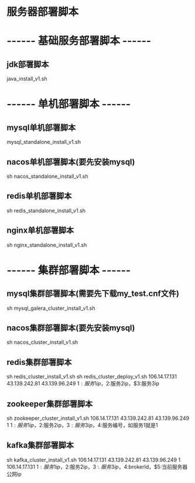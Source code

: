 # 服务器部署脚本

# ------ 基础服务部署脚本 ------
## jdk部署脚本
java_install_v1.sh

# ------ 单机部署脚本 ------
## mysql单机部署脚本
mysql_standalone_install_v1.sh

## nacos单机部署脚本(要先安装mysql)
sh nacos_standalone_install_v1.sh

## redis单机部署脚本
sh redis_standalone_install_v1.sh

## nginx单机部署脚本
sh nginx_standalone_install_v1.sh


# ------ 集群部署脚本 ------
## mysql集群部署脚本(需要先下载my_test.cnf文件)
sh mysql_galera_cluster_install_v1.sh

## nacos集群部署脚本(要先安装mysql)
sh nacos_cluster_install_v1.sh

## redis集群部署脚本
sh redis_cluster_install_v1.sh
sh redis_cluster_deploy_v1.sh 106.14.17.131 43.139.242.81 43.139.96.249
$1:服务1ip，$2:服务2ip，$3:服务3ip

## zookeeper集群部署脚本
sh zookeeper_cluster_install_v1.sh 106.14.17.131 43.139.242.81 43.139.96.249 1
$1:服务1ip，$2:服务2ip，$3:服务3ip，$4:服务编号，如服务1就是1

## kafka集群部署脚本
sh kafka_cluster_install_v1.sh 106.14.17.131 43.139.242.81 43.139.96.249 1 106.14.17.131
$1:服务1ip，$2:服务2ip，$3:服务3ip，$4:brokerId，$5:当前服务器公网ip

